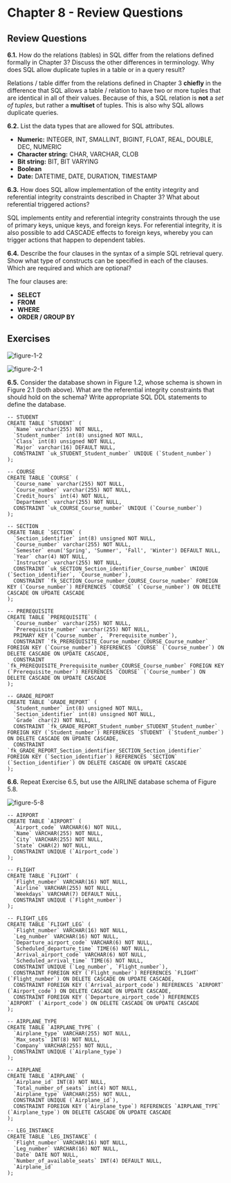 # Chapter 8 - Review Questions

## Review Questions

**6.1.** How do the relations (tables) in SQL differ from the relations defined formally in Chapter 3? Discuss the other differences in terminology. Why does SQL allow duplicate tuples in a table or in a query result?

Relations / table differ from the relations defined in Chapter 3 **chiefly** in the difference that SQL allows a table / relation to have two or more tuples that are identical in all of their values. Because of this, a SQL relation is **not** a _set of tuples_, but rather a **multiset** of tuples. This is also why SQL allows duplicate queries.

**6.2.** List the data types that are allowed for SQL attributes.

- **Numeric:** INTEGER, INT, SMALLINT, BIGINT, FLOAT, REAL, DOUBLE, DEC, NUMERIC
- **Character string:** CHAR, VARCHAR, CLOB
- **Bit string:** BIT, BIT VARYING
- **Boolean**
- **Date:** DATETIME, DATE, DURATION, TIMESTAMP

**6.3.** How does SQL allow implementation of the entity integrity and referential integrity constraints described in Chapter 3? What about referential triggered actions?

SQL implements entity and referential integrity constraints through the use of primary keys, unique keys, and foreign keys. For referential integrity, it is also possible to add CASCADE effects to foreign keys, whereby you can trigger actions that happen to dependent tables.

**6.4.** Describe the four clauses in the syntax of a simple SQL retrieval query. Show what type of constructs can be specified in each of the clauses. Which are required and which are optional?

The four clauses are:

- **SELECT**
- **FROM**
- **WHERE**
- **ORDER / GROUP BY**

## Exercises

![figure-1-2](img/figure-1-2.png)

![figure-2-1](img/figure-2-1.png)

**6.5.** Consider the database shown in Figure 1.2, whose schema is shown in Figure 2.1 (both above). What are the referential integrity constraints that should hold on the schema? Write appropriate SQL DDL statements to define the database.

```mysql
-- STUDENT
CREATE TABLE `STUDENT` (
  `Name` varchar(255) NOT NULL,
  `Student_number` int(8) unsigned NOT NULL,
  `Class` int(8) unsigned NOT NULL,
  `Major` varchar(16) DEFAULT NULL,
  CONSTRAINT `uk_STUDENT_Student_number` UNIQUE (`Student_number`)
);

-- COURSE
CREATE TABLE `COURSE` (
  `Course_name` varchar(255) NOT NULL,
  `Course_number` varchar(255) NOT NULL,
  `Credit_hours` int(4) NOT NULL,
  `Department` varchar(255) NOT NULL,
  CONSTRAINT `uk_COURSE_Course_number` UNIQUE (`Course_number`)
);

-- SECTION
CREATE TABLE `SECTION` (
  `Section_identifier` int(8) unsigned NOT NULL,
  `Course_number` varchar(255) NOT NULL,
  `Semester` enum('Spring', 'Summer', 'Fall', 'Winter') DEFAULT NULL,
  `Year` char(4) NOT NULL,
  `Instructor` varchar(255) NOT NULL,
  CONSTRAINT `uk_SECTION_Section_identifier_Course_number` UNIQUE (`Section_identifier`, `Course_number`),
  CONSTRAINT `fk_SECTION_Course_number_COURSE_Course_number` FOREIGN KEY (`Course_number`) REFERENCES `COURSE` (`Course_number`) ON DELETE CASCADE ON UPDATE CASCADE
);

-- PREREQUISITE
CREATE TABLE `PREREQUISITE` (
  `Course_number` varchar(255) NOT NULL,
  `Prerequisite_number` varchar(255) NOT NULL,
  PRIMARY KEY (`Course_number`, `Prerequisite_number`),
  CONSTRAINT `fk_PREREQUISITE_Course_number_COURSE_Course_number` FOREIGN KEY (`Course_number`) REFERENCES `COURSE` (`Course_number`) ON DELETE CASCADE ON UPDATE CASCADE,
  CONSTRAINT `fk_PREREQUISITE_Prerequisite_number_COURSE_Course_number` FOREIGN KEY (`Prerequisite_number`) REFERENCES `COURSE` (`Course_number`) ON DELETE CASCADE ON UPDATE CASCADE
);

-- GRADE_REPORT
CREATE TABLE `GRADE_REPORT` (
  `Student_number` int(8) unsigned NOT NULL,
  `Section_identifier` int(8) unsigned NOT NULL,
  `Grade` char(2) NOT NULL,
  CONSTRAINT `fk_GRADE_REPORT_Student_number_STUDENT_Student_number` FOREIGN KEY (`Student_number`) REFERENCES `STUDENT` (`Student_number`) ON DELETE CASCADE ON UPDATE CASCADE,
  CONSTRAINT `fk_GRADE_REPORT_Section_identifier_SECTION_Section_identifier` FOREIGN KEY (`Section_identifier`) REFERENCES `SECTION` (`Section_identifier`) ON DELETE CASCADE ON UPDATE CASCADE
);
```

**6.6.** Repeat Exercise 6.5, but use the AIRLINE database schema of Figure 5.8.

![figure-5-8](img/figure-5-8.png)

```mysql
-- AIRPORT
CREATE TABLE `AIRPORT` (
  `Airport_code` VARCHAR(6) NOT NULL,
  `Name` VARCHAR(255) NOT NULL,
  `City` VARCHAR(255) NOT NULL,
  `State` CHAR(2) NOT NULL,
  CONSTRAINT UNIQUE (`Airport_code`)
);

-- FLIGHT
CREATE TABLE `FLIGHT` (
  `Flight_number` VARCHAR(16) NOT NULL,
  `Airline` VARCHAR(255) NOT NULL,
  `Weekdays` VARCHAR(7) DEFAULT NULL,
  CONSTRAINT UNIQUE (`Flight_number`)
);

-- FLIGHT_LEG
CREATE TABLE `FLIGHT_LEG` (
  `Flight_number` VARCHAR(16) NOT NULL,
  `Leg_number` VARCHAR(16) NOT NULL,
  `Departure_airport_code` VARCHAR(6) NOT NULL,
  `Scheduled_departure_time` TIME(6) NOT NULL,
  `Arrival_airport_code` VARCHAR(6) NOT NULL,
  `Scheduled_arrival_time` TIME(6) NOT NULL,
  CONSTRAINT UNIQUE (`Leg_number`, `Flight_number`),
  CONSTRAINT FOREIGN KEY (`Flight_number`) REFERENCES `FLIGHT` (`Flight_number`) ON DELETE CASCADE ON UPDATE CASCADE,
  CONSTRAINT FOREIGN KEY (`Arrival_airport_code`) REFERENCES `AIRPORT` (`Airport_code`) ON DELETE CASCADE ON UPDATE CASCADE,
  CONSTRAINT FOREIGN KEY (`Departure_airport_code`) REFERENCES `AIRPORT` (`Airport_code`) ON DELETE CASCADE ON UPDATE CASCADE
);

-- AIRPLANE_TYPE
CREATE TABLE `AIRPLANE_TYPE` (
  `Airplane_type` VARCHAR(255) NOT NULL,
  `Max_seats` INT(8) NOT NULL,
  `Company` VARCHAR(255) NOT NULL,
  CONSTRAINT UNIQUE (`Airplane_type`)
);

-- AIRPLANE
CREATE TABLE `AIRPLANE` (
  `Airplane_id` INT(8) NOT NULL,
  `Total_number_of_seats` int(4) NOT NULL,
  `Airplane_type` VARCHAR(255) NOT NULL,
  CONSTRAINT UNIQUE (`Airplane_id`),
  CONSTRAINT FOREIGN KEY (`Airplane_type`) REFERENCES `AIRPLANE_TYPE` (`Airplane_type`) ON DELETE CASCADE ON UPDATE CASCADE
);

-- LEG_INSTANCE
CREATE TABLE `LEG_INSTANCE` (
  `Flight_number` VARCHAR(16) NOT NULL,
  `Leg_number` VARCHAR(16) NOT NULL,
  `Date` DATE NOT NULL,
  `Number_of_available_seats` INT(4) DEFAULT NULL,
  `Airplane_id`
);
```

